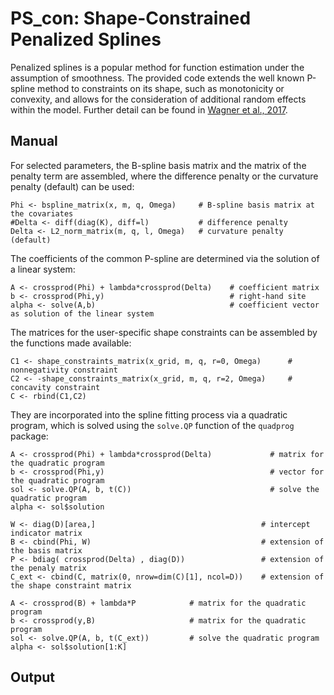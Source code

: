 # PS_con: Shape-Constrained Penalized Splines
Penalized splines is a popular method for function estimation under the assumption of smoothness.
The provided code extends the well known P-spline method to constraints on its shape, such as monotonicity or convexity, and allows for the consideration of additional random effects within the model.
Further detail can be found in [Wagner et al., 2017](https://rss.onlinelibrary.wiley.com/doi/full/10.1111/rssa.12295).

## Manual
For selected parameters, the B-spline basis matrix and the matrix of the penalty term are assembled, where the difference penalty or the curvature penalty (default) can be used:
```{r}
Phi <- bspline_matrix(x, m, q, Omega)     # B-spline basis matrix at the covariates
#Delta <- diff(diag(K), diff=l)           # difference penalty
Delta <- L2_norm_matrix(m, q, l, Omega)   # curvature penalty (default)
```

The coefficients of the common P-spline are determined via the solution of a linear system:
```{r}
A <- crossprod(Phi) + lambda*crossprod(Delta)    # coefficient matrix
b <- crossprod(Phi,y)                            # right-hand site
alpha <- solve(A,b)                              # coefficient vector as solution of the linear system
```

The matrices for the user-specific shape constraints can be assembled by the functions made available:
```{r}
C1 <- shape_constraints_matrix(x_grid, m, q, r=0, Omega)      # nonnegativity constraint
C2 <- -shape_constraints_matrix(x_grid, m, q, r=2, Omega)     # concavity constraint
C <- rbind(C1,C2)                                         
```

They are incorporated into the spline fitting process via a quadratic program, which is solved using the `solve.QP` function of the `quadprog` package:
```{r}
A <- crossprod(Phi) + lambda*crossprod(Delta)             # matrix for the quadratic program 
b <- crossprod(Phi,y)                                     # vector for the quadratic program
sol <- solve.QP(A, b, t(C))                               # solve the quadratic program
alpha <- sol$solution   
```


```{r}
W <- diag(D)[area,]                                     # intercept indicator matrix
B <- cbind(Phi, W)                                      # extension of the basis matrix
P <- bdiag( crossprod(Delta) , diag(D))                 # extension of the penaly matrix
C_ext <- cbind(C, matrix(0, nrow=dim(C)[1], ncol=D))    # extension of the shape constraint matrix
```

```{r}
A <- crossprod(B) + lambda*P            # matrix for the quadratic program 
b <- crossprod(y,B)                     # matrix for the quadratic program 
sol <- solve.QP(A, b, t(C_ext))         # solve the quadratic program
alpha <- sol$solution[1:K]
```

## Output



